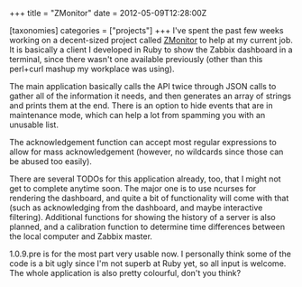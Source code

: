 +++
title = "ZMonitor"
date = 2012-05-09T12:28:00Z

[taxonomies]
categories = ["projects"]
+++
I've spent the past few weeks working on a decent-sized project called 
[ZMonitor][] to help at my current job. It is basically a client I developed 
in Ruby to show the Zabbix dashboard in a terminal, since there wasn't one 
available previously (other than this perl+curl mashup my workplace was 
using).

The main application basically calls the API twice through JSON calls to 
gather all of the information it needs, and then generates an array of 
strings and prints them at the end. There is an option to hide events that 
are in maintenance mode, which can help a lot from spamming you with an 
unusable list.

The acknowledgement function can accept most regular expressions to allow 
for mass acknowledgement (however, no wildcards since those can be abused too 
easily).

There are several TODOs for this application already, too, that I might not 
get to complete anytime soon. The major one is to use ncurses for rendering 
the dashboard, and quite a bit of functionality will come with that (such as 
acknowledging from the dashboard, and maybe interactive filtering). 
Additional functions for showing the history of a server is also planned, 
and a calibration function to determine time differences between the local 
computer and Zabbix master.

1.0.9.pre is for the most part very usable now. I personally think some of 
the code is a bit ugly since I'm not superb at Ruby yet, so all input is 
welcome. The whole application is also pretty colourful, don't you think?

[ZMonitor]: https://github.com/liliff/zmonitor
